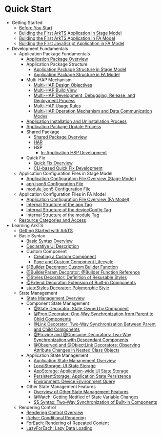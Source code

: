 # Quick Start

- Getting Started
  - [Before You Start](start-overview.md)
  - [Building the First ArkTS Application in Stage Model](start-with-ets-stage.md)
  - [Building the First ArkTS Application in FA Model](start-with-ets-fa.md)
  - [Building the First JavaScript Application in FA Model](start-with-js-fa.md)  
- Development Fundamentals
  - Application Package Fundamentals
    - [Application Package Overview](application-package-overview.md)
    - Application Package Structure
      - [Application Package Structure in Stage Model](application-package-structure-stage.md)
      - [Application Package Structure in FA Model](application-package-structure-fa.md)
    - Multi-HAP Mechanism
      - [Multi-HAP Design Objectives](multi-hap-objective.md)
      - [Multi-HAP Build View](multi-hap-build-view.md)
      - [Multi-HAP Development, Debugging, Release, and Deployment Process](multi-hap-release-deployment.md)
      - [Multi-HAP Usage Rules](multi-hap-rules.md)
      - [Multi-HAP Operation Mechanism and Data Communication Modes](multi-hap-principles.md)
    - [Application Installation and Uninstallation Process](application-package-install-uninstall.md)
    - [Application Package Update Process](application-package-update.md)
    - Shared Package
      - [Shared Package Overview](shared-guide.md)
      - [HAR](har-package.md)
      - HSP
        - [In-Application HSP Development](in-app-hsp.md)
    - Quick Fix
      - [Quick Fix Overview](quickfix-principles.md)
      - [CLI-based Quick Fix Development](quickfix-debug.md)
  - Application Configuration Files in Stage Model
    - [Application Configuration File Overview (Stage Model)](application-configuration-file-overview-stage.md)
    - [app.json5 Configuration File](app-configuration-file.md)
    - [module.json5 Configuration File](module-configuration-file.md)
  - Application Configuration Files in FA Model
    - [Application Configuration File Overview (FA Model)](application-configuration-file-overview-fa.md)
    - [Internal Structure of the app Tag](app-structure.md)
    - [Internal Structure of the deviceConfig Tag](deviceconfig-structure.md)
    - [Internal Structure of the module Tag](module-structure.md)
  - [Resource Categories and Access](resource-categories-and-access.md)
- Learning ArkTS
    - [Getting Started with ArkTS](arkts-get-started.md)
  - Basic Syntax
    - [Basic Syntax Overview](arkts-basic-syntax-overview.md)
    - [Declarative UI Description](arkts-declarative-ui-description.md)
    - Custom Component
      - [Creating a Custom Component](arkts-create-custom-components.md)
      - [Page and Custom Component Lifecycle](arkts-page-custom-components-lifecycle.md)
    - [\@Builder Decorator: Custom Builder Function](arkts-builder.md)
    - [\@BuilderParam Decorator: @Builder Function Reference](arkts-builderparam.md)
    - [\@Styles Decorator: Definition of Resusable Styles](arkts-style.md)
    - [\@Extend Decorator: Extension of Built-in Components](arkts-extend.md)
    - [stateStyles Decorator: Polymorphic Style](arkts-statestyles.md)
  - State Management
    - [State Management Overview](arkts-state-management-overview.md)
    - Component State Management
      - [\@State Decorator: State Owned by Component](arkts-state.md)
      - [\@Prop Decorator: One-Way Synchronization from Parent to Child Components](arkts-prop.md)
      - [\@Link Decorator: Two-Way Synchronization Between Parent and Child Components](arkts-link.md)
      - [\@Provide and \@Consume Decorators: Two-Way Synchronization with Descendant Components](arkts-provide-and-consume.md)
      - [\@Observed and \@ObjectLink Decorators: Observing Attribute Changes in Nested Class Objects](arkts-observed-and-objectlink.md)
    - Application State Management
      - [Application State Management Overview](arkts-application-state-management-overview.md)
      - [LocalStorage: UI State Storage](arkts-localstorage.md)
      - [AppStorage: Application-wide UI State Storage](arkts-appstorage.md)
      - [PersistentStorage: Application State Persistence](arkts-persiststorage.md)
      - [Environment: Device Environment Query](arkts-environment.md)
    - Other State Management Features
      - [Overview of Other State Management Features](arkts-other-state-mgmt-functions-overview.md)
      - [\@Watch: Getting Notified of State Variable Changes](arkts-watch.md)
      - [$$ Syntax: Two-Way Synchronization of Built-in Components](arkts-two-way-sync.md)
  - Rendering Control
    - [Rendering Control Overview](arkts-rendering-control-overview.md)
    - [if/else: Conditional Rendering](arkts-rendering-control-ifelse.md)
    - [ForEach: Rendering of Repeated Content](arkts-rendering-control-foreach.md)
    - [LazyForEach: Lazy Data Loading](arkts-rendering-control-lazyforeach.md)
